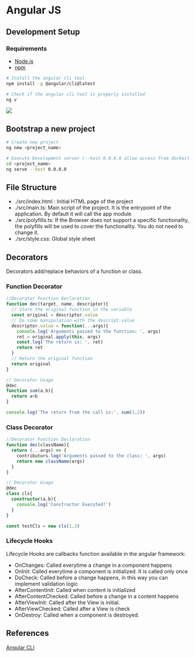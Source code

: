 # Angular JS

## Development Setup

### Requirements 

- [Node.js](https://nodejs.org)
- [npm](https://www.npmjs.com/get-npm)

```sh
# Install the angular cli tool 
npm install -g @angular/cli@latest

# Check if the angular cli tool is properly installed
ng v
```

![](http://tinyurl.com/y49a8heb)

## Bootstrap a new project 

```sh
# Create new project 
ng new <project_name>

# Execute Development server (--host 0.0.0.0 allow access from docker)
cd <project_name>
ng serve --host 0.0.0.0
```

## File Structure

- ./src/index.html : Initial HTML page of the project
- ./src/main.ts: Main script of the project. It is the entrypoint of the application. By default it will call the app module
- ./src/polyfills.ts: If the Browser does not support a specific functionality, the polyfills will be used to cover the functionality. You do not need to change it.
- ./src/style.css: Global style sheet

## Decorators

Decorators add/replace behaviors of a function or class.

### Function Decorator

```ts 
//Decorator Function Declaration
function dec(target, name, descriptor){
  // Store the original function in the variable
  const original = descriptor.value
  // Do some manipulation with the descript.value
  descriptor.value = function(...args){
    console.log('Arguments passed to the function: ', args)
    ret = original.apply(this, args)
    const.log('The return is: ', ret)
    return ret
  }
  // Return the original function
  return original
}

// Decorator Usage
@dec 
function sum(a,b){
  return a+b
}

console.log('The return from the call is:', sum(1,2))
```

### Class Decorator

```ts
//Decorator Function Declaration 
function dec(className){
  return (...args) => {
    contributors.log('Arguments passed to the class: ', args)
    return new className(args)
  }
}

// Decorator Usage
@dec 
class cls{
  constructor(a,b){
    console.log('Constructor Executed!')
  }
}

const testCls = new cls(1,2)
```

### Lifecycle Hooks 

Lifecycle Hooks are callbacks function available in the angular framework:

- OnChanges: Called everytime a change in a component happens
- OnInit: Called everytime a component is initialized. It is called only once
- DoCheck: Called before a change happens, in this way you can implement validation logic
- AfterContentInit: Called when content is initialized
- AfterContentChecked: Called before a change in a content happens
- AfterViewInit: Called after the View is initial.
- AfterViewChecked: Called after a View is check
- OnDestroy: Called when a component is destroyed.

## References

[Angular CLI](https://angular.io/cli)
